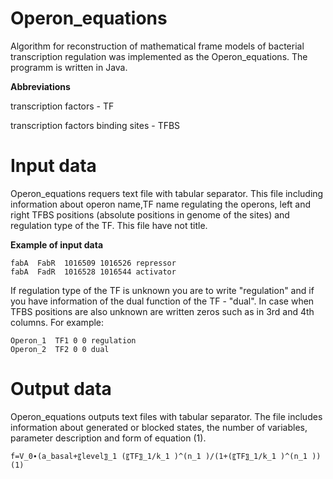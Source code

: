 # Operon_equations

Algorithm for reconstruction of mathematical frame models of bacterial transcription regulation was implemented as the Operon_equations. 
The programm is written in Java.

**Abbreviations**

transcription factors - TF

transcription factors binding sites - TFBS

# Input data

Operon_equations requers text file with tabular separator. This file including information about operon name,TF name regulating the operons,
left and right TFBS positions (absolute positions in genome of the sites) and regulation type of the TF. This file have not title.

**Example of input data**

```
fabA  FabR  1016509 1016526 repressor
fabA  FadR  1016528 1016544 activator
```
If regulation type of the TF is unknown you are to write "regulation" and if you have information of the dual function of the TF - "dual".
In case when TFBS positions are also unknown are written zeros such as in 3rd and 4th columns.
For example:

```
Operon_1  TF1 0 0 regulation
Operon_2  TF2 0 0 dual
```

# Output data

Operon_equations outputs text files with tabular separator. The file includes information about generated or blocked states, the number of variables, parameter description and form of equation (1).
```
f=V_0∙(a_basal+〖level〗_1 (〖TF〗_1/k_1 )^(n_1 )/(1+(〖TF〗_1/k_1 )^(n_1 )) (1)
```
